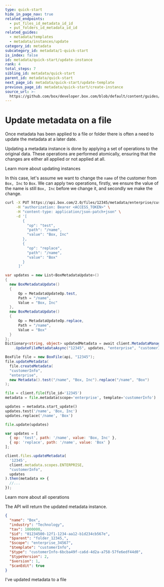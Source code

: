 ```yaml
---
type: quick-start
hide_in_page_nav: true
related_endpoints:
  - put_files_id_metadata_id_id
  - put_folders_id_metadata_id_id
related_guides:
  - metadata/templates
  - metadata/instances/update
category_id: metadata
subcategory_id: metadata/1-quick-start
is_index: false
id: metadata/quick-start/update-instance
rank: 4
total_steps: 7
sibling_id: metadata/quick-start
parent_id: metadata/quick-start
next_page_id: metadata/quick-start/update-template
previous_page_id: metadata/quick-start/create-instance
source_url: >-
  https://github.com/box/developer.box.com/blob/default/content/guides/metadata/1-quick-start/4-update-instance.md
---
```


# Update metadata on a file

Once metadata has been applied to a file or folder there is often a need to
update the metadata at a later date.

Updating a metadata instance is done by applying a set of operations to the
original data. These operations are performed atomically, ensuring that the
changes are either all applied or not applied at all.

<CTA to='g://metadata/instances/update'>
Learn more about updating instances

</CTA>

In this case, let's assume we want to change the `name` of the customer from
`Box, Inc` to `Box`. We can apply two operations, firstly, we ensure the
value of the name is still `Box, Inc` before we change it, and secondly we make
the change.

<!-- markdownlint-disable line-length -->

<Tabs>

<Tab title='cURL'>

```sh
curl -X PUT https://api.box.com/2.0/files/12345/metadata/enterprise/customerInfo \
     -H "authorization: Bearer <ACCESS_TOKEN>" \
     -H "content-type: application/json-patch+json" \
     -d '[
        {
          "op": "test",
          "path": "/name",
          "value": "Box, Inc"
        },
        {
          "op": "replace",
          "path": "/name",
          "value": "Box"
        }
      ]'
```

</Tab>
<Tab title='.NET'>

```c#
var updates = new List<BoxMetadataUpdate>()
{
  new BoxMetadataUpdate()
  {
      Op = MetadataUpdateOp.test,
      Path = "/name",
      Value = "Box, Inc"
  },
  new BoxMetadataUpdate()
  {
      Op = MetadataUpdateOp.replace,
      Path = "/name",
      Value = "Box"
  }
};
Dictionary<string, object> updatedMetadata = await client.MetadataManager
    .UpdateFileMetadataAsync("12345", updates, "enterprise", "customerInfo");
```

</Tab>
<Tab title='Java'>

```java
BoxFile file = new BoxFile(api, "12345");
file.updateMetadata(
  file.createMetadata(
  "customerInfo",
  "enterprise",
  new Metadata().test("/name", "Box, Inc").replace("/name", "Box")
);
```

</Tab>
<Tab title='Python'>

```py
file = client.file(file_id='12345')
metadata = file.metadata(scope='enterprise', template='customerInfo')

updates = metadata.start_update()
updates.test('/name', 'Box, Inc')
updates.replace('/name', 'Box') 

file.update(updates)
```

</Tab>
<Tab title='Node'>

```js
var updates = [
  { op: 'test', path: '/name', value: 'Box, Inc' },
  { op: 'replace', path: '/name', value: 'Box' }
];

client.files.updateMetadata(
  '12345', 
  client.metadata.scopes.ENTERPRISE, 
  "customerInfo", 
  updates
).then(metadata => {
  //...
});
```

</Tab>

</Tabs>

<CTA to='g://metadata/instances/update'>
Learn more about all operations

</CTA>

The API will return the updated metadata instance.

```json
{
  "name": "Box",
  "industry": "Technology",
  "tav": 1000000,
  "$id": "01234500-12f1-1234-aa12-b1d234cb567e",
  "$parent": "folder_12345,",
  "$scope": "enterprise_34567",
  "$template": "customerInfo",
  "$type": "customerInfo-6bcba49f-ca6d-4d2a-a758-57fe6edf44d0",
  "$typeVersion": 2,
  "$version": 1,
  "$canEdit": true
}
```

<!-- markdownlint-enable line-length -->

<Next>

I've updated metadata to a file

</Next>
